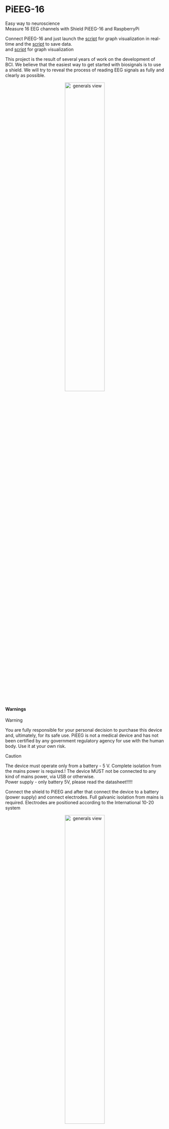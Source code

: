 # PiEEG-16
Easy way to neuroscience  
Measure 16 EEG channels with Shield PiEEG-16 and RaspberryPi

Connect PiEEG-16 and just launch the [script](https://github.com/pieeg-club/PiEEG-16/blob/main/GUI/1.Graph.Py) for graph visualization in real-time and the [script](https://github.com/pieeg-club/PiEEG-16/blob/main/Save_data/1.Save_Data.py) to save data.   
and [script](https://github.com/pieeg-club/PiEEG-16/blob/main/Save_data/2.Data_Vis_Graph_All_in_one.py ) for graph visualization   


This project is the result of several years of work on the development of BCI. We believe that the easiest way to get started with biosignals is to use a shield. We will try to reveal the process of reading EEG signals as fully and clearly as possible.

<p align="center">
  <img src="https://github.com/pieeg-club/PiEEG-16/blob/main/images/pieeg.jpeg" width="50%" height="50%" alt="generals view">
</p>

#### Warnings
>[!WARNING]
> You are fully responsible for your personal decision to purchase this device and, ultimately, for its safe use. PiEEG is not a medical device and has not been certified by any government regulatory agency for use with the human body. Use it at your own risk.  

>[!CAUTION]
> The device must operate only from a battery - 5 V. Complete isolation from the mains power is required.! The device MUST not be connected to any kind of mains power, via USB or otherwise.   
> Power supply - only battery 5V, please read the datasheet!!!!!  

Connect the shield to PiEEG and after that connect the device to a battery (power supply) and connect electrodes. Full galvanic isolation from mains is required.
Electrodes are positioned according to the International 10-20 system ​

<p align="center">
  <img src="https://github.com/pieeg-club/PiEEG-16/blob/main/images/all.png" width="50%" height="50%" alt="generals view">
</p>

#### Artifact test
The process of measuring chewing and blinking artifacts using dry electrodes (Fz). Chewing occurred in the following sequence: 4 times, 3 times, 2, and 1 time, and the same for the blinking process. The y- axis is the processed EEG signal after passing filter bands of 1-40 Hz in microvolts and with 250 samples per second
<p align="center">
  <img src="https://github.com/pieeg-club/PiEEG-16/blob/main/images/1chewing.bmp" width="50%" height="50%" alt="generals view">
</p>

####Alpha test
The process of recording an EEG signal from an electrode (Fz) with eyes open and closed. The y- axis is the processed EEG signal after passing filter bands of 8-12Hz in microvolts and with 250 samples per second

<p align="center">
  <img src="https://github.com/pieeg-club/PiEEG-16/blob/main/images/1alpha.bmp" width="50%" height="50%" alt="generals view">
</p>

Alpha test with wavelet
<p align="center">
  <img src="https://github.com/pieeg-club/PiEEG-16/blob/main/images/alpha.bmp" width="50%" height="50%" alt="generals view">
</p>



Where to use
<p align="center">
  <img src= "https://github.com/pieeg-club/PiEEG-16/blob/main/images/Connection.jpeg" width="80%" height="80%" alt="generals view">
</p>

How connect  
<p align="center">
  <img src= "https://github.com/pieeg-club/PiEEG-16/blob/main/images/Connection.bmp" width="80%" height="80%" alt="generals view">
</p>



#### Citation   
Soon  

#### Contacts   
http://pieeg.com/  
[LinkedIn](https://www.linkedin.com/company/96475004/admin/feed/posts/)   
